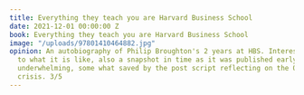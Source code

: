 ```yaml
---
title: Everything they teach you are Harvard Business School
date: 2021-12-01 00:00:00 Z
book: Everything they teach you are Harvard Business School
image: "/uploads/97801410464882.jpg"
opinion: An autobiography of Philip Broughton's 2 years at HBS. Interesting insight
  to what it is like, also a snapshot in time as it was published early 2008. Generally
  underwhelming, some what saved by the post script reflecting on the 08 financial
  crisis. 3/5
---
```


